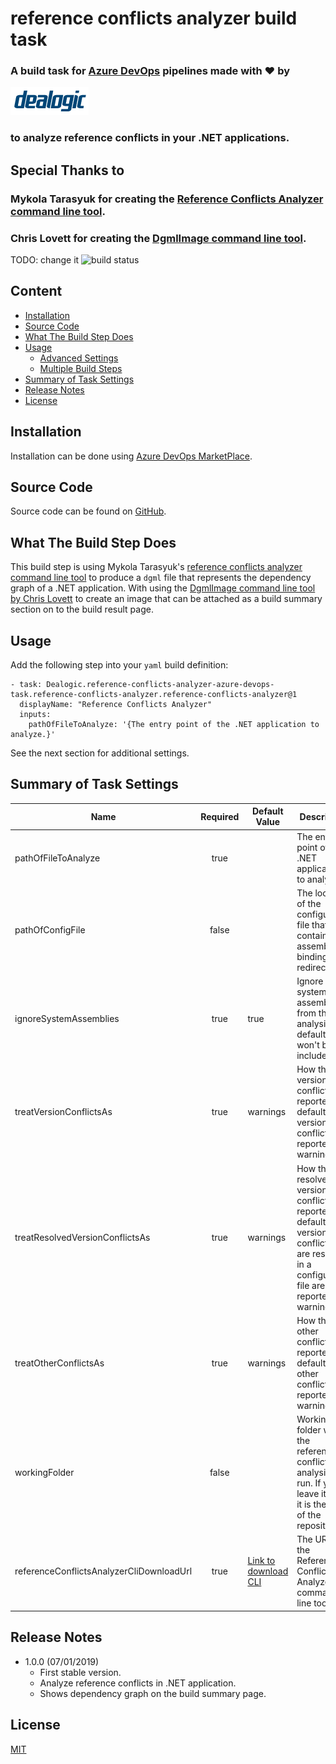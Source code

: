 # reference conflicts analyzer build task

### A build task for [Azure DevOps](https://azure.microsoft.com/en-us/services/devops/) pipelines made with ♥ by

[![dealogic logo](https://raw.githubusercontent.com/Dealogic/webpack-vsts-extension/master/dealogic-logo.png)](http://www.dealogic.com)

### to analyze reference conflicts in your .NET applications.

## Special Thanks to
### Mykola Tarasyuk for creating the [Reference Conflicts Analyzer command line tool](https://github.com/marss19/reference-conflicts-analyzer/tree/master/ReferenceConflictAnalyser.VSExtension).
### Chris Lovett for creating the [DgmlImage command line tool](https://www.nuget.org/packages/DgmlImage/).

TODO: change it
![build status](https://dealogic.visualstudio.com/DefaultCollection/_apis/public/build/definitions/4cd19643-db3a-4dcc-b481-76a7800dd64d/7871/badge)

## Content

* [Installation](https://marketplace.visualstudio.com/items?itemName=Dealogic.webpack-vsts-extension#installation)
* [Source Code](https://marketplace.visualstudio.com/items?itemName=Dealogic.webpack-vsts-extension#source-code)
* [What The Build Step Does](https://marketplace.visualstudio.com/items?itemName=Dealogic.webpack-vsts-extension#what-the-build-step-does)
* [Usage](https://marketplace.visualstudio.com/items?itemName=Dealogic.webpack-vsts-extension#usage)
    * [Advanced Settings](https://marketplace.visualstudio.com/items?itemName=Dealogic.webpack-vsts-extension#advanced-settings)
    * [Multiple Build Steps](https://marketplace.visualstudio.com/items?itemName=Dealogic.webpack-vsts-extension#multiple-build-steps)
* [Summary of Task Settings](https://marketplace.visualstudio.com/items?itemName=Dealogic.webpack-vsts-extension#summary-of-task-settings)
* [Release Notes](https://marketplace.visualstudio.com/items?itemName=Dealogic.webpack-vsts-extension#release-notes)
* [License](https://marketplace.visualstudio.com/items?itemName=Dealogic.webpack-vsts-extension#license)

## <a id="installation"></a>Installation

Installation can be done using [Azure DevOps MarketPlace](https://marketplace.visualstudio.com/items?itemName=Dealogic.reference-conflicts-analyzer-azure-devops-task).

## <a id="source-code"></a>Source Code

Source code can be found on [GitHub](https://github.com/Dealogic/reference-conflicts-analyzer-azure-devops-task).

## <a id="what-the-build-step-does"></a>What The Build Step Does

This build step is using Mykola Tarasyuk's [reference conflicts analyzer command line tool](https://github.com/marss19/reference-conflicts-analyzer/tree/master/ReferenceConflictAnalyser.VSExtension) to produce a `dgml` file that represents the dependency graph of a .NET application. With using the [DgmlImage command line tool by Chris Lovett](https://www.nuget.org/packages/DgmlImage/) to create an image that can be attached as a build summary section on to the build result page.

## <a id="usage"></a>Usage

Add the following step into your `yaml` build definition:

```
- task: Dealogic.reference-conflicts-analyzer-azure-devops-task.reference-conflicts-analyzer.reference-conflicts-analyzer@1
  displayName: "Reference Conflicts Analyzer"
  inputs:
    pathOfFileToAnalyze: '{The entry point of the .NET application to analyze.}'
```

See the next section for additional settings.

## <a id="summary-of-task-settings"></a>Summary of Task Settings

Name | Required | Default Value | Description
--- | :---: | --- | ---
pathOfFileToAnalyze | true | | The entry point of the .NET application to analyze.
pathOfConfigFile | false | | The location of the configuration file that can contain assembly binding redirections.
ignoreSystemAssemblies | true | true | Ignore the system assemblies from the analysis. By default those won't be included.
treatVersionConflictsAs | true | warnings | How the version conflicts are reported. By default every version conflicts are reported as warnings.
treatResolvedVersionConflictsAs | true | warnings | How the resolved version conflicts are reported. By default every version conflicts that are resolved in a configuration file are reported as warnings.
treatOtherConflictsAs | true | warnings | How the other conflicts are reported. By default every other conflicts are reported as warnings.
workingFolder | false | | Working folder where the reference conflicts analysis will run. If you leave it blank it is the root of the repository.
referenceConflictsAnalyzerCliDownloadUrl | true | [Link to download CLI](https://github.com/marss19/reference-conflicts-analyzer/releases/download/v.1.0.7/ReferenceConflictAnalyzer.CommandLine.1.0.7.zip) | The URL of the Reference Conflicts Analyzer command line tool.

## <a id="release-notes"></a>Release Notes

* 1.0.0 (07/01/2019)
    * First stable version.
    * Analyze reference conflicts in .NET application.
    * Shows dependency graph on the build summary page.

## <a id="license"></a>License

[MIT](https://github.com/Dealogic/webpack-vsts-extension/blob/master/LICENSE)